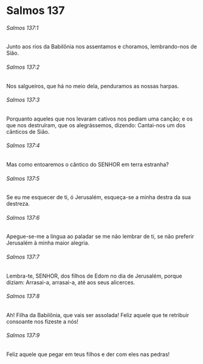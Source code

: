 # Salmos 137

###### Salmos 137:1

Junto aos rios da Babilônia nos assentamos e choramos, lembrando-nos de Sião.

###### Salmos 137:2

Nos salgueiros, que há no meio dela, penduramos as nossas harpas.

###### Salmos 137:3

Porquanto aqueles que nos levaram cativos nos pediam uma canção; e os que nos destruíram, que os alegrássemos, dizendo: Cantai-nos um dos cânticos de Sião.

###### Salmos 137:4

Mas como entoaremos o cântico do SENHOR em terra estranha?

###### Salmos 137:5

Se eu me esquecer de ti, ó Jerusalém, esqueça-se a minha destra da sua destreza.

###### Salmos 137:6

Apegue-se-me a língua ao paladar se me não lembrar de ti, se não preferir Jerusalém à minha maior alegria.

###### Salmos 137:7

Lembra-te, SENHOR, dos filhos de Edom no dia de Jerusalém, porque diziam: Arrasai-a, arrasai-a, até aos seus alicerces.

###### Salmos 137:8

Ah! Filha da Babilônia, que vais ser assolada! Feliz aquele que te retribuir consoante nos fizeste a nós!

###### Salmos 137:9

Feliz aquele que pegar em teus filhos e der com eles nas pedras!

